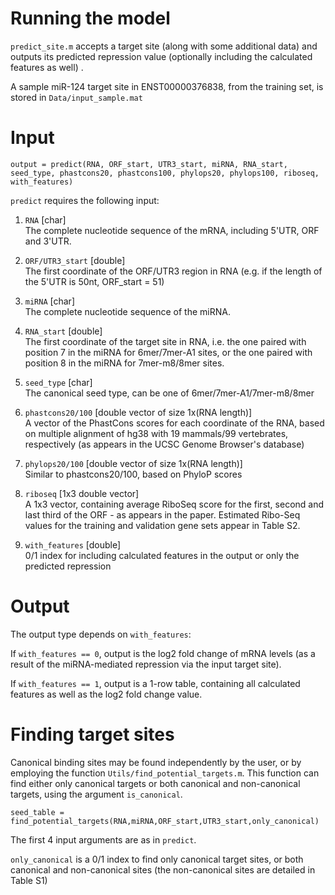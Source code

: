 # Running the model
```predict_site.m``` accepts a target site (along with some additional data) and outputs its predicted repression value (optionally including the calculated features as well) .

A sample miR-124 target site in ENST00000376838, from the training set, is stored in ```Data/input_sample.mat```

# Input

```output = predict(RNA, ORF_start, UTR3_start, miRNA, RNA_start, seed_type, phastcons20, phastcons100, phylops20, phylops100, riboseq, with_features)```

```predict``` requires the following input:

1. ```RNA``` [char]<br />
The complete nucleotide sequence of the mRNA, including 5'UTR, ORF and 3'UTR.

2. ```ORF/UTR3_start``` [double]<br />
The first coordinate of the ORF/UTR3 region in RNA (e.g. if the length of the 5'UTR is 50nt, ORF_start = 51)

3. ```miRNA``` [char]<br />
The complete nucleotide sequence of the miRNA.

4. ```RNA_start``` [double]<br />
The first coordinate of the target site in RNA, i.e. the one paired with position 7 in the miRNA for 6mer/7mer-A1 sites, or the one paired with position 8 in the miRNA for 7mer-m8/8mer sites.

5. ```seed_type``` [char]<br />
The canonical seed type, can be one of 6mer/7mer-A1/7mer-m8/8mer

6. ```phastcons20/100``` [double vector of size 1x(RNA length)]<br />
A vector of the PhastCons scores for each coordinate of the RNA, based on multiple alignment of hg38 with 19 mammals/99 vertebrates, respectively (as appears in the UCSC Genome Browser's database)

7. ```phylops20/100``` [double vector of size 1x(RNA length)]<br />
Similar to phastcons20/100, based on PhyloP scores

8. ```riboseq``` [1x3 double vector]<br />
A 1x3 vector, containing average RiboSeq score for the first, second and last third of the ORF - as appears in the paper. Estimated Ribo-Seq values for the training and validation gene sets appear in Table S2.

9. ```with_features``` [double]<br />
0/1 index for including calculated features in the output or only the predicted repression

# Output
The output type depends on ```with_features```:

If ```with_features == 0```, output is the log2 fold change of mRNA levels (as a result of the miRNA-mediated repression via the input target site).

If ```with_features == 1```, output is a 1-row table, containing all calculated features as well as the log2 fold change value.

# Finding target sites
Canonical binding sites may be found independently by the user, or by employing the function ```Utils/find_potential_targets.m```. This function can find either only canonical targets or both canonical and non-canonical targets, using the argument ```is_canonical```.

```seed_table = find_potential_targets(RNA,miRNA,ORF_start,UTR3_start,only_canonical)```

The first 4 input arguments are as in ```predict```. 

```only_canonical``` is a 0/1 index to find only canonical target sites, or both canonical and non-canonical sites (the non-canonical sites are detailed in Table S1)
